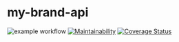 # my-brand-api
![example workflow](https://github.com/ncutixavier/learn-node-js/actions/workflows/node.js.yml/badge.svg)
[![Maintainability](https://api.codeclimate.com/v1/badges/9a6c5e528eee38b43a88/maintainability)](https://codeclimate.com/github/ncutixavier/learn-node-js/maintainability)
[![Coverage Status](https://coveralls.io/repos/github/ncutixavier/learn-node-js/badge.svg?branch=dev)](https://coveralls.io/github/ncutixavier/learn-node-js?branch=dev)
